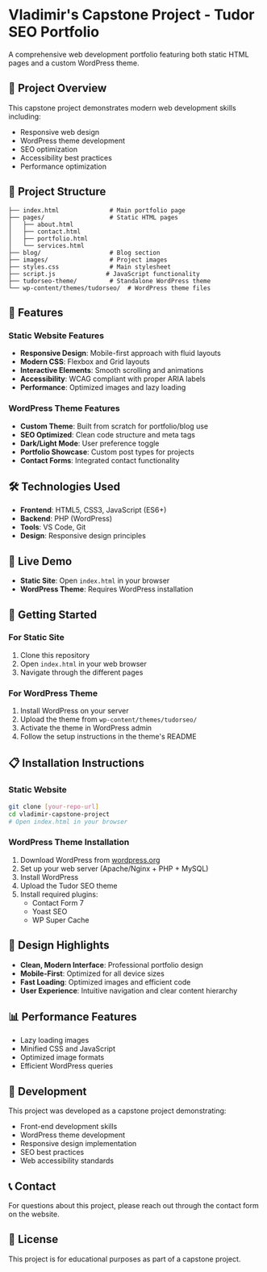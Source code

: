 # Vladimir's Capstone Project - Tudor SEO Portfolio

A comprehensive web development portfolio featuring both static HTML pages and a custom WordPress theme.

## 🚀 Project Overview

This capstone project demonstrates modern web development skills including:
- Responsive web design
- WordPress theme development
- SEO optimization
- Accessibility best practices
- Performance optimization

## 📁 Project Structure

```
├── index.html              # Main portfolio page
├── pages/                  # Static HTML pages
│   ├── about.html
│   ├── contact.html
│   ├── portfolio.html
│   └── services.html
├── blog/                   # Blog section
├── images/                 # Project images
├── styles.css              # Main stylesheet
├── script.js              # JavaScript functionality
├── tudorseo-theme/         # Standalone WordPress theme
└── wp-content/themes/tudorseo/  # WordPress theme files
```

## 🌟 Features

### Static Website Features
- **Responsive Design**: Mobile-first approach with fluid layouts
- **Modern CSS**: Flexbox and Grid layouts
- **Interactive Elements**: Smooth scrolling and animations
- **Accessibility**: WCAG compliant with proper ARIA labels
- **Performance**: Optimized images and lazy loading

### WordPress Theme Features
- **Custom Theme**: Built from scratch for portfolio/blog use
- **SEO Optimized**: Clean code structure and meta tags
- **Dark/Light Mode**: User preference toggle
- **Portfolio Showcase**: Custom post types for projects
- **Contact Forms**: Integrated contact functionality

## 🛠️ Technologies Used

- **Frontend**: HTML5, CSS3, JavaScript (ES6+)
- **Backend**: PHP (WordPress)
- **Tools**: VS Code, Git
- **Design**: Responsive design principles

## 📱 Live Demo

- **Static Site**: Open `index.html` in your browser
- **WordPress Theme**: Requires WordPress installation

## 🚀 Getting Started

### For Static Site
1. Clone this repository
2. Open `index.html` in your web browser
3. Navigate through the different pages

### For WordPress Theme
1. Install WordPress on your server
2. Upload the theme from `wp-content/themes/tudorseo/`
3. Activate the theme in WordPress admin
4. Follow the setup instructions in the theme's README

## 📋 Installation Instructions

### Static Website
```bash
git clone [your-repo-url]
cd vladimir-capstone-project
# Open index.html in your browser
```

### WordPress Theme Installation
1. Download WordPress from [wordpress.org](https://wordpress.org/download/)
2. Set up your web server (Apache/Nginx + PHP + MySQL)
3. Install WordPress
4. Upload the Tudor SEO theme
5. Install required plugins:
   - Contact Form 7
   - Yoast SEO
   - WP Super Cache

## 🎨 Design Highlights

- **Clean, Modern Interface**: Professional portfolio design
- **Mobile-First**: Optimized for all device sizes
- **Fast Loading**: Optimized images and efficient code
- **User Experience**: Intuitive navigation and clear content hierarchy

## 📊 Performance Features

- Lazy loading images
- Minified CSS and JavaScript
- Optimized image formats
- Efficient WordPress queries

## 🔧 Development

This project was developed as a capstone project demonstrating:
- Front-end development skills
- WordPress theme development
- Responsive design implementation
- SEO best practices
- Web accessibility standards

## 📞 Contact

For questions about this project, please reach out through the contact form on the website.

## 📄 License

This project is for educational purposes as part of a capstone project.
